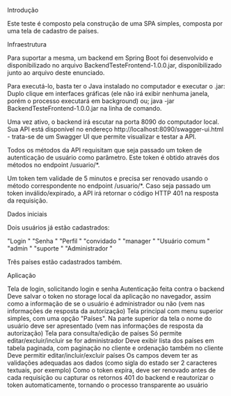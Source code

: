 Introdução

Este teste é composto pela construção de uma SPA simples, composta por uma tela de cadastro de países.


Infraestrutura

Para suportar a mesma, um backend em Spring Boot foi desenvolvido e disponibilizado no arquivo BackendTesteFrontend-1.0.0.jar, disponibilizado junto ao arquivo deste enunciado.

Para executá-lo, basta ter o Java instalado no computador e executar o .jar:
Duplo clique em interfaces gráficas (ele não irá exibir nenhuma janela, porém o processo executará em background) ou;
java -jar BackendTesteFrontend-1.0.0.jar na linha de comando.

Uma vez ativo, o backend irá escutar na porta 8090 do computador local. Sua API está disponível no endereço http://localhost:8090/swagger-ui.html - trata-se de um Swagger UI que permite visualizar e testar a API.

Todos os métodos da API requisitam que seja passado um token de autenticação de usuário como parâmetro. Este token é obtido através dos métodos no endpoint /usuario/*.

Um token tem validade de 5 minutos e precisa ser renovado usando o método correspondente no endpoint /usuario/*. Caso seja passado um token inválido/expirado, a API irá retornar o código HTTP 401 na resposta da requisição.



Dados iniciais

Dois usuários já estão cadastrados:

"Login
"	"Senha
"	"Perfil
"
"convidado
"	"manager
"	"Usuário comum
"
"admin
"	"suporte
"	"Administrador
"


Três países estão cadastrados também.


Aplicação 

Tela de login, solicitando login e senha
Autenticação feita contra o backend
Deve salvar o token no storage local da aplicação no navegador, assim como a informação de se o usuário é administrador ou não (vem nas informações de resposta da autorização)
Tela principal com menu superior simples, com uma opção "Países". Na parte superior da tela o nome do usuário deve ser apresentado (vem nas informações de resposta da autorização)
Tela para consulta/edição de países
Só permite editar/excluir/incluir se for administrador
Deve exibir lista dos países em tabela paginada, com paginação no cliente e ordenação também no cliente
Deve permitir editar/incluir/excluir países
Os campos devem ter as validações adequadas aos dados (como sigla do estado ser 2 caracteres textuais, por exemplo)
Como o token expira, deve ser renovado antes de cada requisição ou capturar os retornos 401 do backend e reautorizar o token automaticamente, tornando o processo transparente ao usuário

